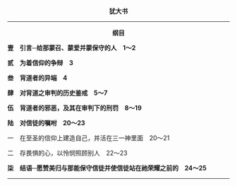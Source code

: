 <p style="text-align:center;font-weight:bold;">犹大书</p>

<hr>

<p style="text-align:center;font-weight:bold;">纲目</p>

<b>壹　引言─给那蒙召、蒙爱并蒙保守的人　1～2</b>

<b>贰　为着信仰的争辩　3</b>

<b>叁　背道者的异端　4</b>

<b>肆　对背道之审判的历史鉴戒　5～7</b>

<b>伍　背道者的邪恶，及其在审判下的刑罚　8～19</b>

<b>陆　对信徒的嘱咐　20～23</b>

一　在至圣的信仰上建造自己，并活在三一神里面　20～21

二　存畏惧的心，以怜悯照顾别人　22～23

<b>柒　结语─愿赞美归与那能保守信徒并使信徒站在祂荣耀之前的　24～25</b>

<hr>

